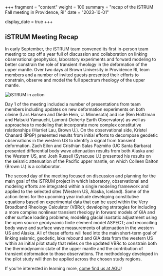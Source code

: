 +++
fragment = "content"
weight = 100
summary = "recap of the iSTRUM Fall meeting in Providence, RI"
date = "2023-10-01"

display_date = true
+++

## iSTRUM Meeting Recap

In early September, the iSTRUM team convened its first in-person team meeting to 
cap off a year full of discussion and collaboration on linking observational geophysics, 
laboratory experiments and forward modeling to better constrain the role of transient rheology 
in the deformation of the upper mantle. Over two days at Brown University in Providence RI, 
team members and a number of invited guests presented their efforts to constrain, observe 
and model the full spectrum rheology of the upper mantle. 


![iSTRUM in action](/images/blog/istrum-yr1-recap/istrum2023-group-photos.png)

Day 1 of the meeting included a number of presentations from team members including 
updates on new deformation experiments on both olivine (Lars Hansen and Diede Hein, 
U. Minnesota) and ice (Ben Holtzman and Hatsuki Yamauchi, 
Lamont-Doherty Earth Observatory) as well as approaches to modeling that incorporate 
more complex constitutive relationships (Harriet Lau, Brown U.). On the observational side, 
Kristel Chanard (IPGP) presented results from initial efforts to decompose geodetic 
observations in the western US to identify a signal from transient deformation. 
Zach Eilon and Cristhian Salas Pazmiño (UC Santa Barbara) presented differential body wave 
attenuation results from both Alaska and the Western US, and Josh Russell (Syracuse U.) 
presented his results on the seismic attenuation of the Pacific upper mantle, 
on which Colleen Dalton (Brown U.) is a collaborator. 

The second day of the meeting focused on discussion and planning for the main goal 
of the iSTRUM project in which laboratory, observational and modeling efforts are 
integrated within a single modeling framework and applied to the selected sites 
(Western US, Alaska, Iceland).  Some of the action items for the upcoming year 
include developing constitutive equations based on experimental data that can be 
used within the Very Broadband Rheology Calculator (VBRc); developing strategies 
for including a more complex nonlinear transient rheology in forward models of GIA 
and other surface loading problems; modeling glacial isostatic adjustment 
using the open source geodynamic finite element model ASPECT; and reconciling 
body wave and surface wave measurements of attenuation in the western US and Alaska. 
All of these efforts will feed into the main short-term goal of 
linking seismic, geodetic, lake rebound and GIA data from the western US within 
an initial pilot study that relies on the updated VBRc to constrain both the 
thermodynamic state of the upper mantle and the contribution of transient deformation 
to those observations. The methodology developed in the pilot study will then be 
applied across the chosen study regions. 

If you're interested in learning more, [come find us at AGU](https://istrum.github.io/blog/agu-2023/)!